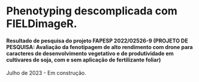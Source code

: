 # Phenotyping descomplicada com FIELDimageR.
#### Resultado de pesquisa do projeto FAPESP 2022/02526-9 (PROJETO DE PESQUISA: Avaliação da fenotipagem de alto rendimento com drone para caracteres de desenvolvimento vegetativo e de produtividade em cultivares de soja, com e sem aplicação de fertilizante foliar)

Julho de 2023 - Em construção.
